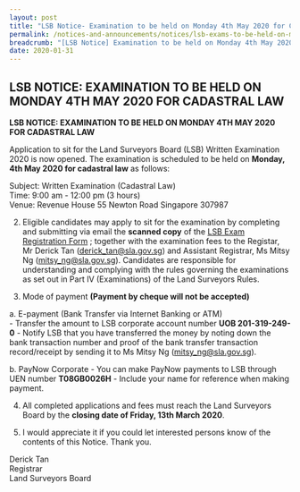 ```yaml
---
layout: post
title: "LSB Notice- Examination to be held on Monday 4th May 2020 for Cadastral Law"
permalink: /notices-and-announcements/notices/lsb-exams-to-be-held-on-monday-4th-may-2020-cadastral-law/
breadcrumb: "[LSB Notice] Examination to be held on Monday 4th May 2020 for Cadastral Law"
date: 2020-01-31
---
```


LSB NOTICE: EXAMINATION TO BE HELD ON MONDAY 4TH MAY 2020 FOR CADASTRAL LAW
---
**LSB NOTICE:  EXAMINATION TO BE HELD ON MONDAY 4TH MAY 2020 FOR CADASTRAL LAW**

Application to sit for the Land Surveyors Board (LSB) Written Examination 2020 is now opened. The examination is scheduled to be held on **Monday, 4th May 2020 for cadastral law** as follows:

Subject: Written Examination (Cadastral Law)<br>
Time: 9:00 am - 12:00 pm (3 hours)<br>
Venue: Revenue House 
55 Newton Road
Singapore 307987

2) Eligible candidates may apply to sit for the examination by completing and submitting via email the **scanned copy** of the [LSB Exam Registration Form](/files/examination-registration-form.pdf/) ; together with the examination fees to the Registar, Mr Derick Tan (derick_tan@sla.gov.sg) and Assistant Registrar, Ms Mitsy Ng (mitsy_ng@sla.gov.sg). Candidates are responsible for understanding and complying with the rules governing the examinations as set out in Part IV (Examinations) of the Land Surveyors Rules.


3) Mode of payment **(Payment by cheque will not be accepted)**
 
a. E-payment (Bank Transfer via Internet Banking or ATM)<br>
	 - Transfer the amount to LSB corporate account number **UOB 201-319-249-0**
	 -  Notify LSB that you have transferred the money by noting down the bank transaction number and proof of the bank transfer 		 transaction record/receipt by sending it to Ms Mitsy Ng (mitsy_ng@sla.gov.sg).
	 
b. PayNow Corporate
	 - You can make PayNow payments to LSB through UEN number **T08GB0026H**
	 - Include your name for reference when making payment.


4) All completed applications and fees must reach the Land Surveyors Board by the **closing date  of Friday, 13th March 2020**.

5) I would appreciate it if you could let interested persons know of the contents of this Notice. Thank you.



 Derick Tan<br>Registrar<br>Land Surveyors Board  


